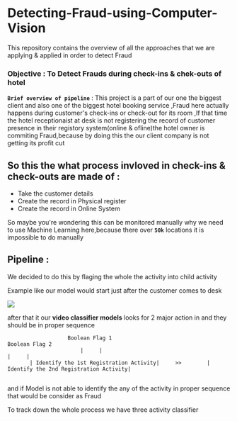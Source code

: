 # Detecting-Fraud-using-Computer-Vision
This repository contains the overview of all the approaches that we are applying & applied in order to detect Fraud

### Objective : To Detect Frauds during check-ins & chek-outs of hotel 

**`Brief overview of pipeline`**  : This project is a part of our one the biggest client and also one of the biggest hotel booking service ,Fraud here actually happens  during customer's check-ins or check-out for its room ,If that time the hotel receptionaist at desk is not registering the record of customer presence in their registory system(online & ofline)the hotel owner is commiting Fraud,because by doing this the our client company is not getting its profit cut

## So this the what process invloved in check-ins & check-outs are made of :

* Take the customer details
* Create the record in Physical register
* Create the record in Online System

So maybe you're wondering this can be monitored manually why we need to use Machine Learning here,because there over **`50k`** locations it is impossible to do manually

## Pipeline : 

We decided to do this by flaging the whole the activity into child activity

Example like our model would start just after the customer comes to desk

<img src="https://i.imgur.com/gCf4NzK.jpg" border=0>

after that it our **video classifier models** looks for 2 major action in and they should be in proper sequence

```
                   Boolean Flag 1                                           Boolean Flag 2                
                       |     |                                                 |     |                        
       | Identify the 1st Registration Activity|     >>        | Identify the 2nd Registration Activity| 
       
 ```
                                                                                        

and if Model is not able to identify the any of the activity in proper sequence that would be consider as Fraud

To track down the whole process we have three activity classifier


